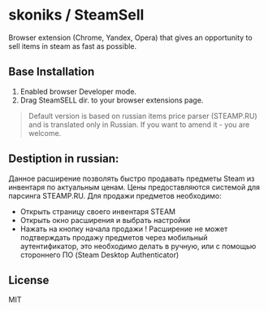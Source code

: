 # skoniks / SteamSell
Browser extension (Chrome, Yandex, Opera) that gives an opportunity to sell items in steam as fast as possible.


## Base Installation
1. Enabled browser Developer mode.
2. Drag SteamSELL dir. to your browser extensions page.

> Default version is based on russian items price parser (STEAMP.RU) and is translated only in Russian. If you want to amend it - you are welcome.

## Destiption in russian:
Данное расширение позволять быстро продавать предметы Steam из инвентаря по актуальным ценам. Цены предоставляются системой для парсинга STEAMP.RU.
Для продажи предметов необходимо:
- Открыть страницу своего инвентаря STEAM
- Открыть окно расширения и выбрать настройки
- Нажать на кнопку начала продажи
! Расширение не может подтверждать продажу предметов через мобильный аутентификатор, это необходимо делать в ручную, или с помощью стороннего ПО (Steam Desktop Authenticator)


License
----

MIT
